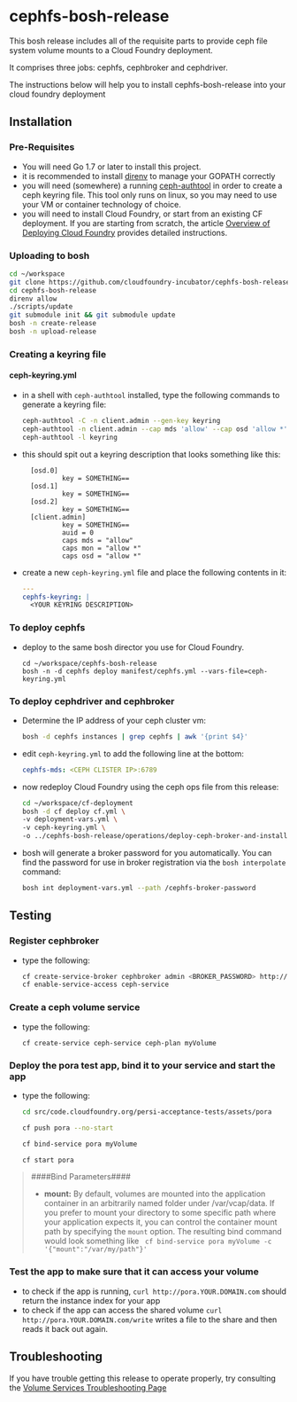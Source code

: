 # cephfs-bosh-release

This bosh release includes all of the requisite parts to provide ceph file system volume mounts to a Cloud Foundry deployment.

It comprises three jobs: cephfs, cephbroker and cephdriver.

The instructions below will help you to install cephfs-bosh-release into your cloud foundry deployment

## Installation
### Pre-Requisites
- You will need Go 1.7 or later to install this project.  
- it is recommended to install [direnv](https://github.com/direnv/direnv) to manage your GOPATH correctly
- you will need (somewhere) a running [ceph-authtool](http://docs.ceph.com/docs/hammer/man/8/ceph-authtool/) in order to create a ceph keyring file.  This tool only runs on linux, so you may need to use your VM or container technology of choice.
- you will need to install Cloud Foundry, or start from an existing CF deployment.  If you are starting from scratch, the article [Overview of Deploying Cloud Foundry](https://docs.cloudfoundry.org/deploying/index.html) provides detailed instructions.

### Uploading to bosh

```bash
cd ~/workspace
git clone https://github.com/cloudfoundry-incubator/cephfs-bosh-release.git
cd cephfs-bosh-release
direnv allow
./scripts/update
git submodule init && git submodule update
bosh -n create-release
bosh -n upload-release
```

### Creating a keyring file
#### ceph-keyring.yml
- in a shell with `ceph-authtool` installed, type the following commands to generate a keyring file:

    ```bash
    ceph-authtool -C -n client.admin --gen-key keyring
    ceph-authtool -n client.admin --cap mds 'allow' --cap osd 'allow *' --cap mon 'allow *' keyring
    ceph-authtool -l keyring
    ```

- this should spit out a keyring description that looks something like this:

    ```
      [osd.0]
              key = SOMETHING==
      [osd.1]
              key = SOMETHING==
      [osd.2]
              key = SOMETHING==
      [client.admin]
              key = SOMETHING==
              auid = 0
              caps mds = "allow"
              caps mon = "allow *"
              caps osd = "allow *"
    ```

- create a new `ceph-keyring.yml` file and place the following contents in it:

    ```yml
    ---
    cephfs-keyring: |
      <YOUR KEYRING DESCRIPTION>
    ```

### To deploy cephfs 

- deploy to the same bosh director you use for Cloud Foundry.
    ```
    cd ~/workspace/cephfs-bosh-release
    bosh -n -d cephfs deploy manifest/cephfs.yml --vars-file=ceph-keyring.yml 
    ```

### To deploy cephdriver and cephbroker

- Determine the IP address of your ceph cluster vm:
    ```bash
    bosh -d cephfs instances | grep cephfs | awk '{print $4}'
    ```

- edit `ceph-keyring.yml` to add the following line at the bottom:
    ```yml
    cephfs-mds: <CEPH CLISTER IP>:6789
    ```

- now redeploy Cloud Foundry using the ceph ops file from this release:
    ```bash
    cd ~/workspace/cf-deployment
    bosh -d cf deploy cf.yml \
    -v deployment-vars.yml \ 
    -v ceph-keyring.yml \
    -o ../cephfs-bosh-release/operations/deploy-ceph-broker-and-install-driver.yml
    ```
    
- bosh will generate a broker password for you automatically. You can find the password for use in broker registration via the `bosh interpolate` command:
    ```bash
    bosh int deployment-vars.yml --path /cephfs-broker-password
    ```
    
## Testing

### Register cephbroker
- type the following: 
    ```bash
    cf create-service-broker cephbroker admin <BROKER_PASSWORD> http://ceph-broker.YOUR.DOMAIN.com
    cf enable-service-access ceph-service
    ```

### Create a ceph volume service
- type the following: 
    ```
    cf create-service ceph-service ceph-plan myVolume
    ```

### Deploy the pora test app, bind it to your service and start the app
* type the following: 
    ```bash
    cd src/code.cloudfoundry.org/persi-acceptance-tests/assets/pora
    
    cf push pora --no-start
    
    cf bind-service pora myVolume
    
    cf start pora
    ```
    
> ####Bind Parameters####
> * **mount:** By default, volumes are mounted into the application container in an arbitrarily named folder under /var/vcap/data.  If you prefer to mount your directory to some specific path where your application expects it, you can control the container mount path by specifying the `mount` option.  The resulting bind command would look something like 
> ``` cf bind-service pora myVolume -c '{"mount":"/var/my/path"}'```

### Test the app to make sure that it can access your volume
* to check if the app is running, `curl http://pora.YOUR.DOMAIN.com` should return the instance index for your app
* to check if the app can access the shared volume `curl http://pora.YOUR.DOMAIN.com/write` writes a file to the share and then reads it back out again.

## Troubleshooting
If you have trouble getting this release to operate properly, try consulting the [Volume Services Troubleshooting Page](https://github.com/cloudfoundry-incubator/volman/blob/master/TROUBLESHOOTING.md)

